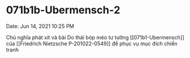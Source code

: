 # 071b1b-Ubermensch-2

Date: Jun 14, 2021 10:25 PM

Chủ nghĩa phát xít và bài Do thái bóp méo tư tưởng [[071b1-Ubermensch]] của [[Friedrich Nietzsche P-201022-0549]] để phục vụ mục đích chiến tranh